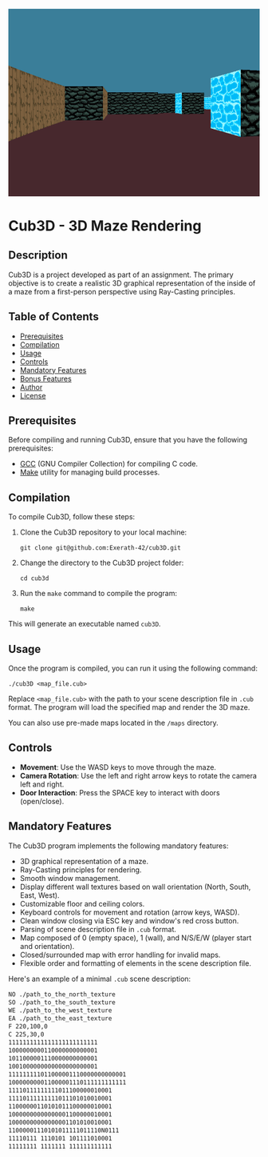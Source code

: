 ![Image Description](./Example.png)

# Cub3D - 3D Maze Rendering

## Description

Cub3D is a project developed as part of an assignment. The primary objective is to create a realistic 3D graphical representation of the inside of a maze from a first-person perspective using Ray-Casting principles.

## Table of Contents

- [Prerequisites](#prerequisites)
- [Compilation](#compilation)
- [Usage](#usage)
- [Controls](#controls)
- [Mandatory Features](#mandatory-features)
- [Bonus Features](#bonus-features)
- [Author](#author)
- [License](#license)

## Prerequisites

Before compiling and running Cub3D, ensure that you have the following prerequisites:

- [GCC](https://gcc.gnu.org/) (GNU Compiler Collection) for compiling C code.
- [Make](https://www.gnu.org/software/make/) utility for managing build processes.

## Compilation

To compile Cub3D, follow these steps:

1. Clone the Cub3D repository to your local machine:

   ```
   git clone git@github.com:Exerath-42/cub3D.git
   ```

2. Change the directory to the Cub3D project folder:

   ```
   cd cub3d
   ```

3. Run the `make` command to compile the program:

   ```
   make
   ```

This will generate an executable named `cub3D`.

## Usage

Once the program is compiled, you can run it using the following command:

```
./cub3D <map_file.cub>
```

Replace `<map_file.cub>` with the path to your scene description file in `.cub` format. The program will load the specified map and render the 3D maze.

You can also use pre-made maps located in the `/maps` directory.

## Controls

- **Movement**: Use the WASD keys to move through the maze.
- **Camera Rotation**: Use the left and right arrow keys to rotate the camera left and right.
- **Door Interaction**: Press the SPACE key to interact with doors (open/close).

## Mandatory Features

The Cub3D program implements the following mandatory features:

- 3D graphical representation of a maze.
- Ray-Casting principles for rendering.
- Smooth window management.
- Display different wall textures based on wall orientation (North, South, East, West).
- Customizable floor and ceiling colors.
- Keyboard controls for movement and rotation (arrow keys, WASD).
- Clean window closing via ESC key and window's red cross button.
- Parsing of scene description file in `.cub` format.
- Map composed of 0 (empty space), 1 (wall), and N/S/E/W (player start and orientation).
- Closed/surrounded map with error handling for invalid maps.
- Flexible order and formatting of elements in the scene description file.

Here's an example of a minimal `.cub` scene description:

```
NO ./path_to_the_north_texture
SO ./path_to_the_south_texture
WE ./path_to_the_west_texture
EA ./path_to_the_east_texture
F 220,100,0
C 225,30,0
1111111111111111111111111
1000000000110000000000001
1011000001110000000000001
1001000000000000000000001
111111111011000001110000000000001
100000000011000001110111111111111
11110111111111011100000010001
11110111111111011101010010001
11000000110101011100000010001
10000000000000001100000010001
10000000000000001101010010001
11000001110101011111011110N0111
11110111 1110101 101111010001
11111111 1111111 111111111111
```
